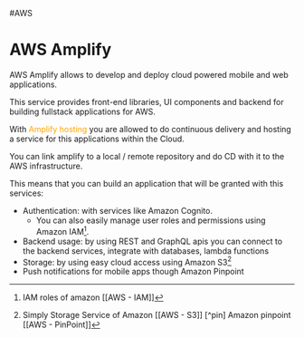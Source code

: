 #AWS 

# AWS Amplify

AWS Amplify allows to develop and deploy cloud powered mobile and web applications. 

This service provides front-end libraries, UI components and backend for building fullstack applications for AWS. 

With <span style="color:orange;">Amplify hosting</span> you are allowed to do continuous delivery and hosting a service for this applications within the Cloud. 

You can link amplify to a local / remote repository and do CD with it to the AWS infrastructure. 

This means that you can build an application that will be granted with this services: 

* Authentication: with services like Amazon Cognito. 
	* You can also easily manage user roles and permissions using Amazon IAM[^iam]. 
* Backend usage: by using REST and GraphQL apis you can connect to the backend services, integrate with databases, lambda functions
* Storage: by using easy cloud access using Amazon S3[^s3]
* Push notifications for mobile apps though Amazon Pinpoint


[^iam]: IAM roles of amazon [[AWS - IAM]]
[^s3]: Simply Storage Service of Amazon [[AWS - S3]]
[^pin] Amazon pinpoint [[AWS - PinPoint]]